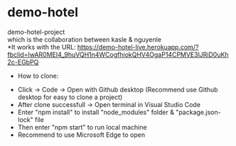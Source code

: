 # demo-hotel
demo-hotel-project 
  <br/>
  which is the collaboration between kasle & nguyenle
<br/>
*It works with the URL: https://demo-hotel-live.herokuapp.com/?fbclid=IwAR0MEI4_9huVQH1n4WCogfhiokQHV4OgaP14CPMVE3lJRiD0uKh2c-EGbPQ
<br/>
* How to clone:
- Click -> Code -> Open with Github desktop (Recommend use Github desktop for easy to clone a project)
- After clone successfull -> Open terminal in Visual Studio Code 
- Enter "npm install" to install "node_modules" folder & "package.json-lock" file
- Then enter "npm start" to run local machine
- Recommend to use Microsoft Edge to open
<br/>
